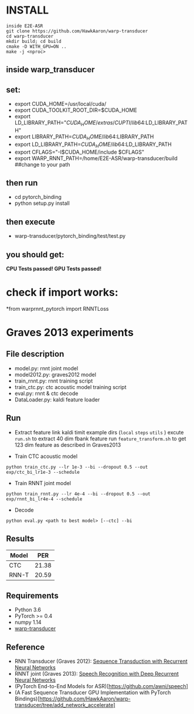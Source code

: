 # INSTALL
```
inside E2E-ASR
git clone https://github.com/HawkAaron/warp-transducer
cd warp-transducer
mkdir build; cd build
cmake -D WITH_GPU=ON ..
make -j <nproc>
```

## inside warp_transducer
## set:
* export CUDA_HOME=/usr/local/cuda/ 
* export CUDA_TOOLKIT_ROOT_DIR=$CUDA_HOME
* export LD_LIBRARY_PATH="$CUDA_HOME/extras/CUPTI/lib64:$LD_LIBRARY_PATH"
* export LIBRARY_PATH=$CUDA_HOME/lib64:$LIBRARY_PATH
* export LD_LIBRARY_PATH=$CUDA_HOME/lib64:$LD_LIBRARY_PATH
* export CFLAGS="-I$CUDA_HOME/include $CFLAGS"
* export WARP_RNNT_PATH=/home/E2E-ASR/warp-transducer/build  ##change to your path

## then run 
* cd pytorch_binding
* python setup.py install

## then execute
* warp-transducer/pytorch_binding/test/test.py

## you should get:
**CPU Tests passed! 
GPU Tests passed!** 

# check if import works: 
*from warprnnt_pytorch import RNNTLoss

# Graves 2013 experiments
## File description
* model.py: rnnt joint model
* model2012.py: graves2012 model
* train_rnnt.py: rnnt training script
* train_ctc.py: ctc acoustic model training script
* eval.py: rnnt & ctc decode
* DataLoader.py: kaldi feature loader

## Run
* Extract feature
link kaldi timit example dirs (`local` `steps` `utils` )
excute `run.sh` to extract 40 dim fbank feature
run `feature_transform.sh` to get 123 dim feature as described in Graves2013

* Train CTC acoustic model
```
python train_ctc.py --lr 1e-3 --bi --dropout 0.5 --out exp/ctc_bi_lr1e-3 --schedule
```

* Train RNNT joint model
```
python train_rnnt.py --lr 4e-4 --bi --dropout 0.5 --out exp/rnnt_bi_lr4e-4 --schedule
```

* Decode 
```
python eval.py <path to best model> [--ctc] --bi
```

## Results

| Model | PER |
| --- | --- |
| CTC | 21.38 |
| RNN-T | 20.59 |

## Requirements
* Python 3.6
* PyTorch >= 0.4
* numpy 1.14
* [warp-transducer](https://github.com/HawkAaron/warp-transducer)

## Reference
* RNN Transducer (Graves 2012): [Sequence Transduction with Recurrent Neural Networks](https://arxiv.org/abs/1211.3711)
* RNNT joint (Graves 2013): [Speech Recognition with Deep Recurrent Neural Networks](https://arxiv.org/abs/1303.5778 )
* (PyTorch End-to-End Models for ASR)[https://github.com/awni/speech]
* (A Fast Sequence Transducer GPU Implementation with PyTorch Bindings)[https://github.com/HawkAaron/warp-transducer/tree/add_network_accelerate]
